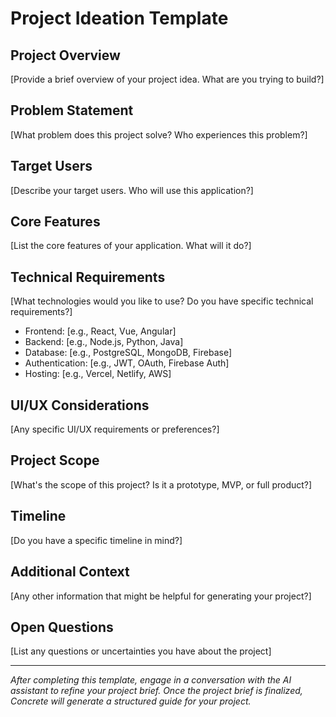# Project Ideation Template

## Project Overview
[Provide a brief overview of your project idea. What are you trying to build?]

## Problem Statement
[What problem does this project solve? Who experiences this problem?]

## Target Users
[Describe your target users. Who will use this application?]

## Core Features
[List the core features of your application. What will it do?]

## Technical Requirements
[What technologies would you like to use? Do you have specific technical requirements?]
- Frontend: [e.g., React, Vue, Angular]
- Backend: [e.g., Node.js, Python, Java]
- Database: [e.g., PostgreSQL, MongoDB, Firebase]
- Authentication: [e.g., JWT, OAuth, Firebase Auth]
- Hosting: [e.g., Vercel, Netlify, AWS]

## UI/UX Considerations
[Any specific UI/UX requirements or preferences?]

## Project Scope
[What's the scope of this project? Is it a prototype, MVP, or full product?]

## Timeline
[Do you have a specific timeline in mind?]

## Additional Context
[Any other information that might be helpful for generating your project?]

## Open Questions
[List any questions or uncertainties you have about the project]

---

*After completing this template, engage in a conversation with the AI assistant to refine your project brief. Once the project brief is finalized, Concrete will generate a structured guide for your project.* 